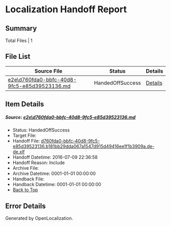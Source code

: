 # <a name='report-top'></a> Localization Handoff Report

## Summary
 Total Files | 1

## File List
 Source File | Status | Details 
 ----------- | ------ | ------- 
 [e2e\d760fda0-bbfc-40d8-9fc5-e85d39523136.md](https://github.com/OpenLocalizationTestOrg/oltest/blob/d82469d3855390cf0f2efae68d570062bb7e77c5/e2e/d760fda0-bbfc-40d8-9fc5-e85d39523136.md) | HandedOffSuccess | [Details](#81af1e6dfdab2737757b488e7b269ba74397f68f1)

## Item Details
##### <a name='81af1e6dfdab2737757b488e7b269ba74397f68f1'></a> Source: [e2e\d760fda0-bbfc-40d8-9fc5-e85d39523136.md](https://github.com/OpenLocalizationTestOrg/oltest/blob/d82469d3855390cf0f2efae68d570062bb7e77c5/e2e/d760fda0-bbfc-40d8-9fc5-e85d39523136.md)
* Status: HandedOffSuccess
* Target File: 
* Handoff File: [d760fda0-bbfc-40d8-9fc5-e85d39523136.b181bb29dda067a1547d915d49416ee1f1b3909a.de-de.xlf](https://github.com/OpenLocalizationTestOrg/olhandoff-e2e/blob/0e137ac9c5592a653998ae3b4ae793d11c2ca27a/ol-handoff/OpenLocalizationTestOrg/oltest-dede-fly/ci/ht/d760fda0-bbfc-40d8-9fc5-e85d39523136.b181bb29dda067a1547d915d49416ee1f1b3909a.de-de.xlf)
* Handoff Datetime: 2016-07-09 22:36:58
* Handoff Reason: Include
* Archive File: 
* Archive Datetime: 0001-01-01 00:00:00
* Handback File: 
* Handback Datetime: 0001-01-01 00:00:00
* [Back to Top](#report-top)


## Error Details

Generated by OpenLocalization.
